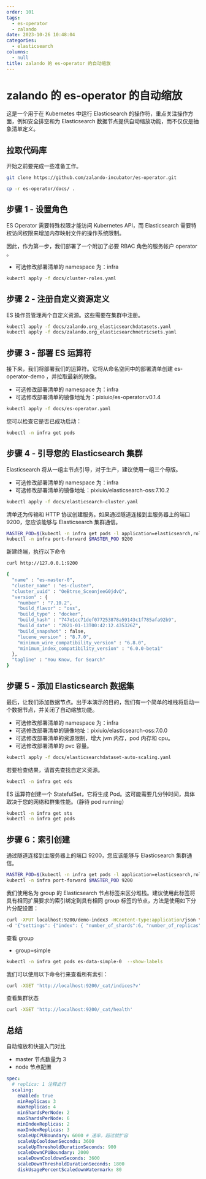 ```yaml
---
order: 101
tags: 
  - es-operator
  - zalando
date: 2023-10-26 10:48:04
categories: 
  - elasticsearch
columns: 
  - null
title: zalando 的 es-operator 的自动缩放
---
```


# zalando 的 es-operator 的自动缩放

这是一个用于在 Kubernetes 中运行 Elasticsearch 的操作符，重点关注操作方面，例如安全排空和为 Elasticsearch 数据节点提供自动缩放功能，而不仅仅是抽象清单定义。

## 拉取代码库

开始之前要完成一些准备工作。

```bash
git clone https://github.com/zalando-incubator/es-operator.git

cp -r es-operator/docs/ .
```

## 步骤 1 - 设置角色

ES Operator 需要特殊权限才能访问 Kubernetes API，而 Elasticsearch 需要特权访问权限来增加内存映射文件的操作系统限制。

因此，作为第一步，我们部署了一个附加了必要 RBAC 角色的服务帐户 operator 。

- 可选修改部署清单的 namespace 为：infra

```bash
kubectl apply -f docs/cluster-roles.yaml
```

## 步骤 2 - 注册自定义资源定义

ES 操作员管理两个自定义资源。这些需要在集群中注册。

```bash
kubectl apply -f docs/zalando.org_elasticsearchdatasets.yaml
kubectl apply -f docs/zalando.org_elasticsearchmetricsets.yaml
```

## 步骤 3 - 部署 ES 运算符

接下来，我们将部署我们的运算符。它将从命名空间中的部署清单创建 es-operator-demo ，并拉取最新的映像。

- 可选修改部署清单的 namespace 为：infra
- 可选修改部署清单的镜像地址为：pixiuio/es-operator:v0.1.4

```bash
kubectl apply -f docs/es-operator.yaml
```

您可以检查它是否已成功启动：

```bash
kubectl -n infra get pods
```

## 步骤 4 - 引导您的 Elasticsearch 集群

Elasticsearch 将从一组主节点引导，对于生产，建议使用一组三个母版。

- 可选修改部署清单的 namespace 为：infra
- 可选修改部署清单的镜像地址：pixiuio/elasticsearch-oss:7.10.2

```bash
kubectl apply -f docs/elasticsearch-cluster.yaml
```

清单还为传输和 HTTP 协议创建服务。如果通过隧道连接到主服务器上的端口 9200，您应该能够与 Elasticsearch 集群通信。

```bash
MASTER_POD=$(kubectl -n infra get pods -l application=elasticsearch,role=master -o custom-columns=:metadata.name --no-headers | head -n 1)
kubectl -n infra port-forward $MASTER_POD 9200
```

新建终端，执行以下命令

```bash
curl http://127.0.0.1:9200

{
  "name" : "es-master-0",
  "cluster_name" : "es-cluster",
  "cluster_uuid" : "OeBtrse_SceonjeeG0jdvQ",
  "version" : {
    "number" : "7.10.2",
    "build_flavor" : "oss",
    "build_type" : "docker",
    "build_hash" : "747e1cc71def077253878a59143c1f785afa92b9",
    "build_date" : "2021-01-13T00:42:12.435326Z",
    "build_snapshot" : false,
    "lucene_version" : "8.7.0",
    "minimum_wire_compatibility_version" : "6.8.0",
    "minimum_index_compatibility_version" : "6.0.0-beta1"
  },
  "tagline" : "You Know, for Search"
}
```

## 步骤 5 - 添加 Elasticsearch 数据集

最后，让我们添加数据节点。出于本演示的目的，我们有一个简单的堆栈将启动一个数据节点，并关闭了自动缩放功能。

- 可选修改部署清单的 namespace 为：infra
- 可选修改部署清单的镜像地址：pixiuio/elasticsearch-oss:7.0.0
- 可选修改部署清单的资源限制，增大 jvm 内存，pod 内存和 cpu。
- 可选修改部署清单的 pvc 容量。

```bash
kubectl apply -f docs/elasticsearchdataset-auto-scaling.yaml
```

若要检查结果，请首先查找自定义资源。

```bash
kubectl -n infra get eds
```

ES 运算符创建一个 StatefulSet，它将生成 Pod。这可能需要几分钟时间，具体取决于您的网络和群集性能。（静待 pod running）

```bash
kubectl -n infra get sts
kubectl -n infra get pods
```

## 步骤 6：索引创建

通过隧道连接到主服务器上的端口 9200，您应该能够与 Elasticsearch 集群通信。

```bash
MASTER_POD=$(kubectl -n infra get pods -l application=elasticsearch,role=master -o custom-columns=:metadata.name --no-headers | head -n 1)
kubectl -n infra port-forward $MASTER_POD 9200
```

我们使用名为 group 的 Elasticsearch 节点标签来区分堆栈。建议使用此标签将具有相同扩展要求的索引绑定到具有相同 group 标签的节点，方法是使用如下分片分配设置：

```bash
curl -XPUT localhost:9200/demo-index3 -HContent-type:application/json \
-d '{"settings": {"index": { "number_of_shards":6, "number_of_replicas":0, "routing.allocation.include.group": "simple"}}}'
```

查看 group

- group=simple

```bash
kubectl -n infra get pods es-data-simple-0  --show-labels
```

我们可以使用以下命令行来查看所有索引：

```bash
curl -XGET 'http://localhost:9200/_cat/indices?v'
```

查看集群状态

```bash
curl -XGET 'http://localhost:9200/_cat/health'
```

## 总结

自动缩放和快速入门对比

- master 节点数量为 3
- node 节点配置

```yaml
spec:
  # replica: 1 注释此行
  scaling:
    enabled: true
    minReplicas: 3
    maxReplicas: 4
    minShardsPerNode: 2
    maxShardsPerNode: 6
    minIndexReplicas: 2
    maxIndexReplicas: 3
    scaleUpCPUBoundary: 6000 # 速率，超过就扩容
    scaleUpCooldownSeconds: 3600
    scaleUpThresholdDurationSeconds: 900
    scaleDownCPUBoundary: 2000
    scaleDownCooldownSeconds: 3600
    scaleDownThresholdDurationSeconds: 1800
    diskUsagePercentScaledownWatermark: 80
```

